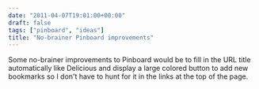 ```yaml
---
date: "2011-04-07T19:01:00+00:00"
draft: false
tags: ["pinboard", "ideas"]
title: "No-brainer Pinboard improvements"
---
```

Some no-brainer improvements to Pinboard would be to fill in the URL title automatically like Delicious and display a large colored button to add new bookmarks so I don't have to hunt for it in the links at the top of the page.

